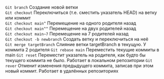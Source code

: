 `Git branch`  Создание новой ветки  
`Git checkout` Переключиться (т.е. сместить указатель HEAD) на ветку или коммит  
`Git checkout main^` Перемещение на одного родителя назад  
`Git checkout main^^` Перемещение на двух родителей назад  
`Git checkout main~7` Перемещение на 7 родителей назад  
`Git checkout -b newbranch` Создать ветку и переключиться на неё  
`Git merge targetBranch` Слияние ветки targetBranch в текущую. У коммита 2 родителя 
`Git rebase main`  Переместить текущие коммиты в main 
`Git reset`  Переместит указатель на родителя, как будто бы текущего коммита не было. Работает в локальном репозитории 
`Git rever`  Отменит изменения предыдущего коммита, записав при этом новый коммит. Работает в удалённых репозиториях  
